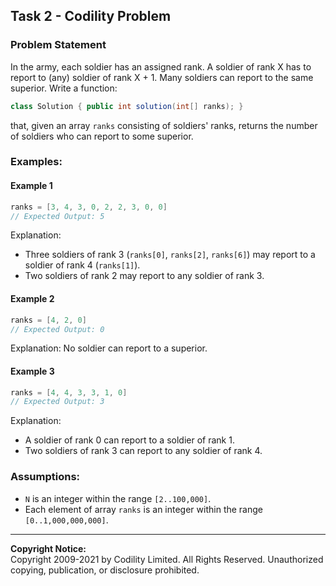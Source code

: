 ## Task 2 - Codility Problem

### Problem Statement
In the army, each soldier has an assigned rank. A soldier of rank X has to report to (any) soldier of rank X + 1. Many soldiers can report to the same superior. Write a function:

```java
class Solution { public int solution(int[] ranks); }
```

that, given an array `ranks` consisting of soldiers' ranks, returns the number of soldiers who can report to some superior.

### Examples:

#### Example 1
```java
ranks = [3, 4, 3, 0, 2, 2, 3, 0, 0]
// Expected Output: 5
```
Explanation:
- Three soldiers of rank 3 (`ranks[0]`, `ranks[2]`, `ranks[6]`) may report to a soldier of rank 4 (`ranks[1]`).
- Two soldiers of rank 2 may report to any soldier of rank 3.

#### Example 2
```java
ranks = [4, 2, 0]
// Expected Output: 0
```
Explanation: No soldier can report to a superior.

#### Example 3
```java
ranks = [4, 4, 3, 3, 1, 0]
// Expected Output: 3
```
Explanation:
- A soldier of rank 0 can report to a soldier of rank 1.
- Two soldiers of rank 3 can report to any soldier of rank 4.

### Assumptions:
- `N` is an integer within the range `[2..100,000]`.
- Each element of array `ranks` is an integer within the range `[0..1,000,000,000]`.

---

**Copyright Notice:**  
Copyright 2009-2021 by Codility Limited. All Rights Reserved. Unauthorized copying, publication, or disclosure prohibited.
